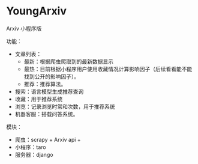# YoungArxiv
Arxiv 小程序版

功能：

* 文章列表：
  * 最新：根据爬虫爬取到的最新数据显示
  * 最热：目前根据小程序用户使用收藏情况计算影响因子（后续看看能不能找到公开的影响因子）。
  * 推荐：推荐算法。
* 搜索：语言模型生成推荐查询
* 收藏：用于推荐系统
* 浏览：记录浏览时常和次数，用于推荐系统
* 机器客服：搭载问答系统。

模块：

* 爬虫：scrapy + Arxiv api + 
* 小程序：taro
* 服务器：django